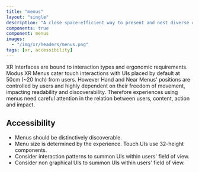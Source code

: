 ```yaml
---
title: "menus"
layout: "single"
description: "A close space-efficient way to present and nest diverse commands."
components: true
component: menus
images:
  - "/img/xr/headers/menus.png"
tags: [xr, accessibility]
---
```


XR Interfaces are bound to interaction types and ergonomic requirements.  Modus XR Menus cater touch interactions with UIs placed by default at 50cm (~20 Inch) from users. However Hand and Near Menus' positions are controlled by users and highly dependent on their freedom of movement, impacting readability and discoverability.  Therefore experiences using menus need careful attention in the relation between users, content, action and impact.

## Accessibility

- Menus should be distinctively discoverable.
- Menu size is determined by the experience.  Touch UIs use 32-height components.
- Consider interaction patterns to summon UIs  within users' field of view.
- Consider non graphical UIs to summon UIs within users' field of view.
